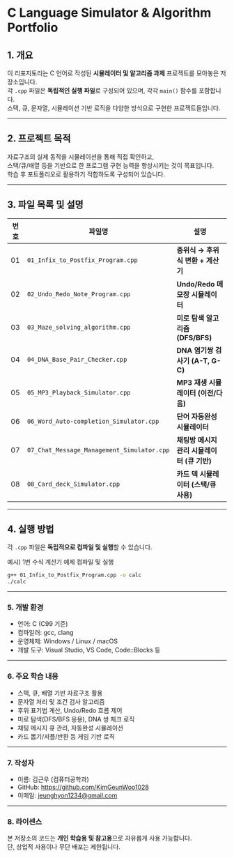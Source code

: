 # C Language Simulator & Algorithm Portfolio

## 1. 개요

이 리포지토리는 C 언어로 작성된 **시뮬레이터 및 알고리즘 과제** 프로젝트를 모아놓은 저장소입니다.  
각 `.cpp` 파일은 **독립적인 실행 파일**로 구성되어 있으며, 각각 `main()` 함수를 포함합니다.  
스택, 큐, 문자열, 시뮬레이션 기반 로직을 다양한 방식으로 구현한 프로젝트들입니다.

---

## 2. 프로젝트 목적

자료구조의 실제 동작을 시뮬레이션을 통해 직접 확인하고,  
스택/큐/배열 등을 기반으로 한 프로그램 구현 능력을 향상시키는 것이 목표입니다.  
학습 후 포트폴리오로 활용하기 적합하도록 구성되어 있습니다.

---

## 3. 파일 목록 및 설명

| 번호 | 파일명                                      | 설명 |
|------|---------------------------------------------|------|
| 01   | `01_Infix_to_Postfix_Program.cpp`           | **중위식 → 후위식 변환 + 계산기** |
| 02   | `02_Undo_Redo_Note_Program.cpp`             | **Undo/Redo 메모장 시뮬레이터** |
| 03   | `03_Maze_solving_algorithm.cpp`             | **미로 탐색 알고리즘 (DFS/BFS)** |
| 04   | `04_DNA_Base_Pair_Checker.cpp`              | **DNA 염기쌍 검사기 (A-T, G-C)** |
| 05   | `05_MP3_Playback_Simulator.cpp`             | **MP3 재생 시뮬레이터 (이전/다음)** |
| 06   | `06_Word_Auto-completion_Simulator.cpp`     | **단어 자동완성 시뮬레이터** |
| 07   | `07_Chat_Message_Management_Simulator.cpp`  | **채팅방 메시지 관리 시뮬레이터 (큐 기반)** |
| 08   | `08_Card_deck_Simulator.cpp`                | **카드 덱 시뮬레이터 (스택/큐 사용)** |

---

## 4. 실행 방법

각 `.cpp` 파일은 **독립적으로 컴파일 및 실행**할 수 있습니다.

예시) 1번 수식 계산기 예제 컴파일 및 실행

```bash 
g++ 01_Infix_to_Postfix_Program.cpp -o calc  
./calc
```

---

### 5. 개발 환경
- 언어: C (C99 기준)
- 컴파일러: gcc, clang
- 운영체제: Windows / Linux / macOS
- 개발 도구: Visual Studio, VS Code, Code::Blocks 등

---

### 6. 주요 학습 내용
- 스택, 큐, 배열 기반 자료구조 활용
- 문자열 처리 및 조건 검사 알고리즘
- 후위 표기법 계산, Undo/Redo 흐름 제어
- 미로 탐색(DFS/BFS 응용), DNA 쌍 체크 로직
- 채팅 메시지 큐 관리, 자동완성 시뮬레이션
- 카드 뽑기/셔플/반환 등 게임 기반 로직

---

### 7. 작성자
- 이름: 김근우 (컴퓨터공학과)
- GitHub: https://github.com/KimGeunWoo1028
- 이메일: jeunghyon1234@gmail.com

---

### 8. 라이센스
본 저장소의 코드는 **개인 학습용 및 참고용**으로 자유롭게 사용 가능합니다.  
단, 상업적 사용이나 무단 배포는 제한됩니다.
